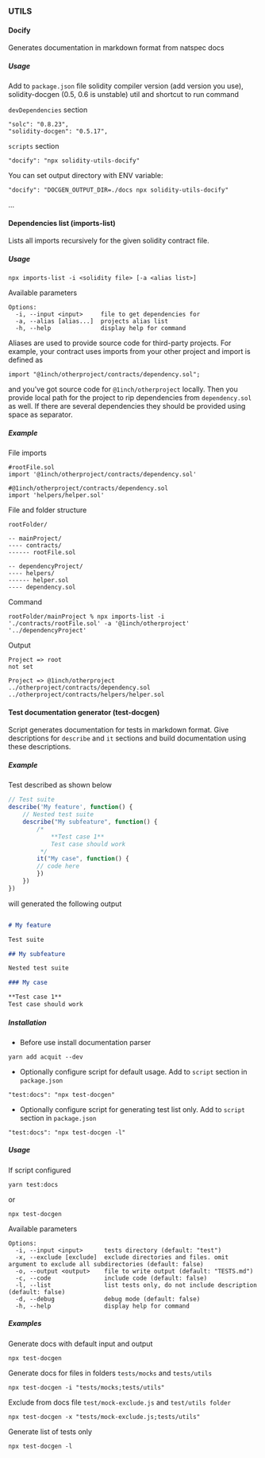### UTILS

#### Docify

Generates documentation in markdown format from natspec docs

##### Usage
Add to `package.json` file solidity compiler version (add version you use), solidity-docgen (0.5, 0.6 is unstable) util and shortcut to run command

`devDependencies` section

```
"solc": "0.8.23",
"solidity-docgen": "0.5.17",
```

`scripts` section
```
"docify": "npx solidity-utils-docify"
```

You can set output directory with ENV variable:
```
"docify": "DOCGEN_OUTPUT_DIR=./docs npx solidity-utils-docify"
```

...

#### Dependencies list (imports-list)

Lists all imports recursively for the given solidity contract file.

##### Usage
```
npx imports-list -i <solidity file> [-a <alias list>]
```

Available parameters
```
Options:
  -i, --input <input>     file to get dependencies for
  -a, --alias [alias...]  projects alias list
  -h, --help              display help for command
```
Aliases are used to provide source code for third-party projects.
For example, your contract uses imports from your other project and import is defined as
```
import "@1inch/otherproject/contracts/dependency.sol";
```
and you've got source code for `@1inch/otherproject` locally. Then you provide local path for the project to rip dependencies from `dependency.sol` as well.
If there are several dependencies they should be provided using space as separator.

##### Example
File imports
```Solidity
#rootFile.sol
import '@1inch/otherproject/contracts/dependency.sol'

#@1inch/otherproject/contracts/dependency.sol
import 'helpers/helper.sol'
```
File and folder structure
```
rootFolder/

-- mainProject/
---- contracts/
------ rootFile.sol

-- dependencyProject/
---- helpers/
------ helper.sol
---- dependency.sol
```
Command
```
rootFolder/mainProject % npx imports-list -i './contracts/rootFile.sol' -a '@1inch/otherproject' '../dependencyProject'
```
Output
```
Project => root
not set

Project => @1inch/otherproject
../otherproject/contracts/dependency.sol
../otherproject/contracts/helpers/helper.sol
```

#### Test documentation generator (test-docgen)
Script generates documentation for tests in markdown format.
Give descriptions for `describe` and `it` sections and build documentation using these descriptions.

##### Example
Test described as shown below

```JavaScript
// Test suite
describe('My feature', function() {
    // Nested test suite
    describe("My subfeature", function() {
        /*
            **Test case 1**
            Test case should work
         */
        it("My case", function() {
        // code here
        })
    })
})
```
will generated the following output
```Markdown

# My feature

Test suite

## My subfeature

Nested test suite

### My case

**Test case 1**
Test case should work
```

##### Installation
- Before use install documentation parser
```
yarn add acquit --dev
```
- Optionally configure script for default usage. Add to `script` section in `package.json`
```
"test:docs": "npx test-docgen"
```
- Optionally configure script for generating test list only. Add to `script` section in `package.json`
```
"test:docs": "npx test-docgen -l"
```

##### Usage
If script configured
```
yarn test:docs
```
or
```
npx test-docgen
```

Available parameters
```
Options:
  -i, --input <input>      tests directory (default: "test")
  -x, --exclude [exclude]  exclude directories and files. omit argument to exclude all subdirectories (default: false)
  -o, --output <output>    file to write output (default: "TESTS.md")
  -c, --code               include code (default: false)
  -l, --list               list tests only, do not include description (default: false)
  -d, --debug              debug mode (default: false)
  -h, --help               display help for command
```
##### Examples
Generate docs with default input and output
```
npx test-docgen
```

Generate docs for files in folders `tests/mocks` and `tests/utils`
```
npx test-docgen -i "tests/mocks;tests/utils"
```
Exclude from docs file `test/mock-exclude.js` and `test/utils folder`
```
npx test-docgen -x "tests/mock-exclude.js;tests/utils"
```
Generate list of tests only
```
npx test-docgen -l
```
